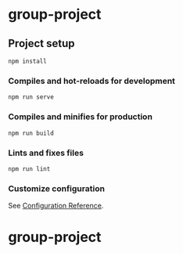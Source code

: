 # group-project

## Project setup

```
npm install
```

### Compiles and hot-reloads for development

```
npm run serve
```

### Compiles and minifies for production

```
npm run build
```

### Lints and fixes files

```
npm run lint
```

### Customize configuration

See [Configuration Reference](https://cli.vuejs.org/config/).

# group-project

<!-- /hr-management-app
|-- index.html                     # Main HTML file for the application
|-- /css
|   |-- styles.css                # Main stylesheet for the application
|-- /js
|   |-- app.js                    # Main JavaScript file for application logic
|   |-- payroll.js                # Logic for payroll calculations
|   |-- attendance.js             # Logic for attendance tracking
|-- /components
|   |-- EmployeeList.vue          # Component for displaying employee data
|   |-- EmployeeForm.vue          # Component for adding/editing employee information
|   |-- TimeOffRequest.vue        # Component for submitting time off requests
|   |-- AttendanceTracker.vue      # Component for tracking attendance
|   |-- PayrollSummary.vue         # Component for displaying payroll information
|   |-- Payslip.vue               # Component for generating digital payslips
|-- /data
|   |-- dummyEmployees.json        # Dummy data for employee records
|   |-- dummyPayroll.json          # Dummy data for payroll information
|   |-- dummyAttendance.json       # Dummy data for attendance records
|-- /images
|   |-- logo.png                  # Company logo
|   |-- icons/                    # Folder for icons used in the application
|-- /utils
|   |-- validation.js              # Utility functions for client-side validation
|   |-- chart.js                   # Functions for data visualization (e.g., charts)
|-- /tests
|   |-- app.test.js                # Unit tests for application logic
|-- /assets
|   |-- fonts/                     # Custom fonts used in the application
|   |-- images/                    # Additional images used in the application
|-- README.md                      # Project documentation and instructions
|-- LICENSE                        # License information for the project
-->
